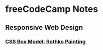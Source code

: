 # freeCodeCamp Notes

## Responsive Web Design

### [CSS Box Model: Rothko Painting](https://github.com/codem1ner/fcc-notes/tree/main/responsive-web-design/box-model-rothko-painting)